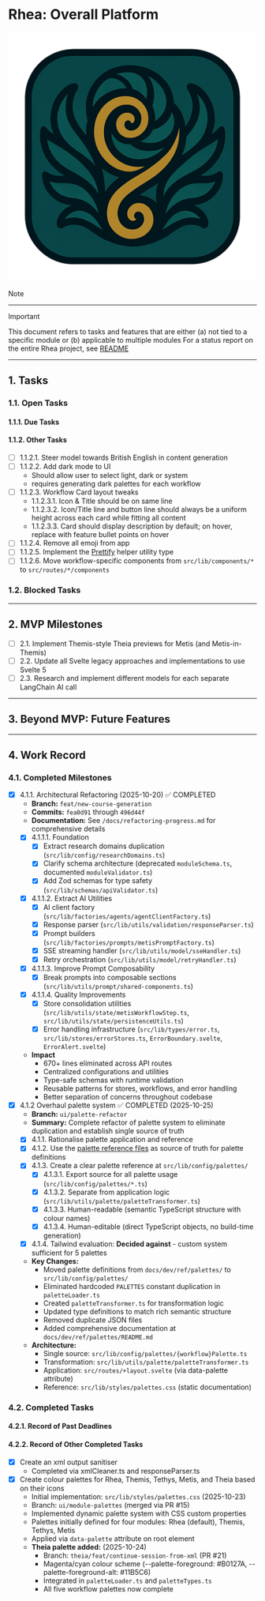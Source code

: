 # Rhea: Overall Platform

![Rhea Icon](static/icon.png)

> [!NOTE]
> <!-- one line defining current status -->

---

> [!IMPORTANT]
> This document refers to tasks and features that are either (a) not tied to a specific module or (b) applicable to multiple modules
> For a status report on the entire Rhea project, see [README](./README.md)

---

## 1. Tasks

### 1.1. Open Tasks

#### 1.1.1. Due Tasks

#### 1.1.2. Other Tasks

- [ ] 1.1.2.1. Steer model towards British English in content generation
- [ ] 1.1.2.2. Add dark mode to UI
  - Should allow user to select light, dark or system
  - requires generating dark palettes for each workflow
- [ ] 1.1.2.3. Workflow Card layout tweaks
  - 1.1.2.3.1. Icon & Title should be on same line
  - 1.1.2.3.2. Icon/Title line and button line should always be a uniform height across each card while fitting all content
  - 1.1.2.3.3. Card should display description by default; on hover, replace with feature bullet points on hover
- [ ] 1.1.2.4. Remove all emoji from app
- [ ] 1.1.2.5. Implement the [Prettify](https://www.totaltypescript.com/concepts/the-prettify-helper) helper utility type
- [ ] 1.1.2.6. Move workflow-specific components from `src/lib/components/*` to `src/routes/*/components`

### 1.2. Blocked Tasks

---

## 2. MVP Milestones

- [ ] 2.1. Implement Themis-style Theia previews for Metis (and Metis-in-Themis)
- [ ] 2.2. Update all Svelte legacy approaches and implementations to use Svelte 5
- [ ] 2.3. Research and implement different models for each separate LangChain AI call
---

## 3. Beyond MVP: Future Features

---

## 4. Work Record

### 4.1. Completed Milestones

- [x] 4.1.1. Architectural Refactoring (2025-10-20) ✅ COMPLETED
  - **Branch:** `feat/new-course-generation`
  - **Commits:** `fea0d91` through `496d44f`
  - **Documentation:** See `/docs/refactoring-progress.md` for comprehensive details
  - [x] 4.1.1.1. Foundation
    - [x] Extract research domains duplication (`src/lib/config/researchDomains.ts`)
    - [x] Clarify schema architecture (deprecated `moduleSchema.ts`, documented `moduleValidator.ts`)
    - [x] Add Zod schemas for type safety (`src/lib/schemas/apiValidator.ts`)
  - [x] 4.1.1.2. Extract AI Utilities
    - [x] AI client factory (`src/lib/factories/agents/agentClientFactory.ts`)
    - [x] Response parser (`src/lib/utils/validation/responseParser.ts`)
    - [x] Prompt builders (`src/lib/factories/prompts/metisPromptFactory.ts`)
    - [x] SSE streaming handler (`src/lib/utils/model/sseHandler.ts`)
    - [x] Retry orchestration (`src/lib/utils/model/retryHandler.ts`)
  - [x] 4.1.1.3. Improve Prompt Composability
    - [x] Break prompts into composable sections (`src/lib/utils/prompt/shared-components.ts`)
  - [x] 4.1.1.4. Quality Improvements
    - [x] Store consolidation utilities (`src/lib/utils/state/metisWorkflowStep.ts`, `src/lib/utils/state/persistenceUtils.ts`)
    - [x] Error handling infrastructure (`src/lib/types/error.ts`, `src/lib/stores/errorStores.ts`, `ErrorBoundary.svelte`, `ErrorAlert.svelte`)
  - **Impact**
    - 670+ lines eliminated across API routes
    - Centralized configurations and utilities
    - Type-safe schemas with runtime validation
    - Reusable patterns for stores, workflows, and error handling
    - Better separation of concerns throughout codebase
- [x] 4.1.2 Overhaul palette system ✅ COMPLETED (2025-10-25)
  - **Branch:** `ui/palette-refactor`
  - **Summary:** Complete refactor of palette system to eliminate duplication and establish single source of truth
  - [x] 4.1.1. Rationalise palette application and reference
  - [x] 4.1.2. Use the [palette reference files](docs/dev/ref/palettes) as source of truth for palette definitions
  - [x] 4.1.3. Create a clear palette reference at `src/lib/config/palettes/`
      - [x] 4.1.3.1. Export source for all palette usage (`src/lib/config/palettes/*.ts`)
      - [x] 4.1.3.2. Separate from application logic (`src/lib/utils/palette/paletteTransformer.ts`)
      - [x] 4.1.3.3. Human-readable (semantic TypeScript structure with colour names)
      - [x] 4.1.3.4. Human-editable (direct TypeScript objects, no build-time generation)
  - [x] 4.1.4. Tailwind evaluation: **Decided against** - custom system sufficient for 5 palettes
  - **Key Changes:**
    - Moved palette definitions from `docs/dev/ref/palettes/` to `src/lib/config/palettes/`
    - Eliminated hardcoded `PALETTES` constant duplication in `paletteLoader.ts`
    - Created `paletteTransformer.ts` for transformation logic
    - Updated type definitions to match rich semantic structure
    - Removed duplicate JSON files
    - Added comprehensive documentation at `docs/dev/ref/palettes/README.md`
  - **Architecture:**
    - Single source: `src/lib/config/palettes/{workflow}Palette.ts`
    - Transformation: `src/lib/utils/palette/paletteTransformer.ts`
    - Application: `src/routes/+layout.svelte` (via data-palette attribute)
    - Reference: `src/lib/styles/palettes.css` (static documentation)

### 4.2. Completed Tasks

#### 4.2.1. Record of Past Deadlines

#### 4.2.2. Record of Other Completed Tasks

- [x] Create an xml output sanitiser
  - Completed via xmlCleaner.ts and responseParser.ts
- [x] Create colour palettes for Rhea, Themis, Tethys, Metis, and Theia based on their icons
  - Initial implementation: `src/lib/styles/palettes.css` (2025-10-23)
  - Branch: `ui/module-palettes` (merged via PR #15)
  - Implemented dynamic palette system with CSS custom properties
  - Palettes initially defined for four modules: Rhea (default), Themis, Tethys, Metis
  - Applied via `data-palette` attribute on root element
  - **Theia palette added:** (2025-10-24)
    - Branch: `theia/feat/continue-session-from-xml` (PR #21)
    - Magenta/cyan colour scheme (--palette-foreground: #B0127A, --palette-foreground-alt: #11B5C6)
    - Integrated in `paletteLoader.ts` and `paletteTypes.ts`
    - All five workflow palettes now complete
